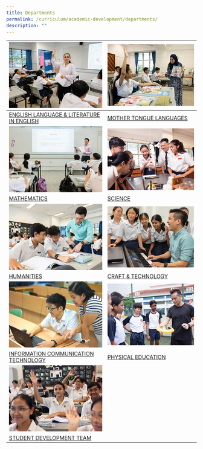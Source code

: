 ```yaml
---
title: Departments
permalink: /curriculum/academic-development/departments/
description: ""
---
```

<table class="tg">
<thead>
  <tr>
    <th class="tg-0lax"><img style="width:500px" src="/images/english.jpg"></th>
    <th class="tg-0lax"><img style="width:500px" src="/images/mothertongue.jpg"></th>
  </tr>
</thead>
<tbody>
  <tr>
    <td class="tg-0lax"><a href="/individual-department/english-n-literature/">ENGLISH LANGUAGE &amp; LITERATURE IN ENGLISH</a>
		</td><td class="tg-0lax"><a href="/individual-department/mtl/">MOTHER TONGUE LANGUAGES</a>
  </td></tr>
  <tr>
    <td class="tg-0lax"><img style="width:500px" src="/images/maths.jpg"></td>
    <td class="tg-0lax"><img style="width:500px" src="/images/science.jpg"></td>
  </tr>
  <tr>
		<td class="tg-0lax"><a href="/individual-department/mathematics/">MATHEMATICS</a>
		</td><td class="tg-0lax"><a href="/individual-department/science/">SCIENCE</a>
  </td></tr>
  <tr>
    <td class="tg-0lax"><img style="width:500px" src="/images/humanities.jpg"></td>
    <td class="tg-0lax"><img style="width:500px" src="/images/crafttech.jpg"></td>
  </tr>
  <tr>
		<td class="tg-0lax"><a href="/individual-department/humanities/">HUMANITIES</a>
    </td><td class="tg-0lax"><a href="/individual-department/craft-n-technology/">CRAFT &amp; TECHNOLOGY</a>
  </td></tr>
  <tr>
    <td class="tg-0lax"><img style="width:500px" src="/images/informationcomm.jpg"></td>
    <td class="tg-0lax"><img style="width:500px" src="/images/pe.jpg"></td>
  </tr>
  <tr>
    <td class="tg-0lax"><a href="/individual-department/ict/">INFORMATION COMMUNICATION TECHNOLOGY</a>
    </td><td class="tg-0lax"><a href="/individual-department/physical-education/">PHYSICAL EDUCATION</a>
  </td></tr>
  <tr>
    <td class="tg-0lax"><img style="width:500px" src="/images/student.jpg"></td>
    <td class="tg-0lax"></td>
  </tr>
  <tr>
		<td class="tg-0lax"><a href="/curriculum/character-development/">STUDENT DEVELOPMENT TEAM</a></td><td class="tg-0lax"></td>
  </tr>
</tbody>
</table>